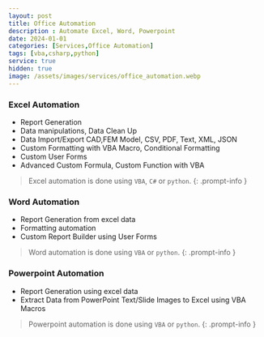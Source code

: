 ```yaml
---
layout: post
title: Office Automation
description : Automate Excel, Word, Powerpoint
date: 2024-01-01
categories: [Services,Office Automation]
tags: [vba,csharp,python]
service: true
hidden: true
image: /assets/images/services/office_automation.webp
---
```


### Excel Automation
- Report Generation
- Data manipulations, Data Clean Up 
- Data Import/Export CAD,FEM Model, CSV, PDF, Text, XML, JSON
- Custom Formatting with VBA Macro, Conditional Formatting
- Custom User Forms
- Advanced Custom Formula, Custom Function with VBA

<!-- markdownlint-capture -->
<!-- markdownlint-disable -->
> Excel automation is done using `VBA`, `C#` or `python`.
{: .prompt-info }
<!-- markdownlint-restore -->

### Word Automation
- Report Generation from excel data
- Formatting automation
- Custom Report Builder using User Forms
  
<!-- markdownlint-capture -->
<!-- markdownlint-disable -->
> Word automation is done using `VBA` or `python`.
{: .prompt-info }
<!-- markdownlint-restore -->

### Powerpoint Automation
- Report Generation using excel data
- Extract Data from PowerPoint Text/Slide Images to Excel using VBA Macros

<!-- markdownlint-capture -->
<!-- markdownlint-disable -->
> Powerpoint automation is done using `VBA` or `python`.
{: .prompt-info }
<!-- markdownlint-restore -->